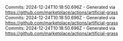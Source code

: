 Commits: 2024-12-24T10:18:50.696Z - Generated via https://github.com/marketplace/actions/artificial-grass
<br>
Commits: 2024-12-24T10:18:50.696Z - Generated via https://github.com/marketplace/actions/artificial-grass
<br>
Commits: 2024-12-24T10:18:50.696Z - Generated via https://github.com/marketplace/actions/artificial-grass
<br>
